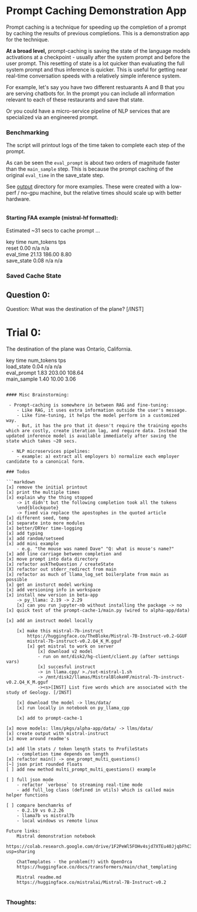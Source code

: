 # Prompt Caching Demonstration App

Prompt caching is a technique for speeding up the completion of a prompt by caching the results of previous completions. This is a demonstration app for the technique.

**At a broad level,** prompt-caching is saving the state of the language models activations at a checkpoint - usually after the system prompt and before the user prompt. This resetting of state is a lot quicker than evaluating the full system prompt and thus inference is quicker. This is useful for getting near real-time conversation speeds with a relatively simple inference system.

For example, let's say you have two different restuarants A and B that you are serving chatbots for. In the prompt you can include all information relevant to each of these restaurants and save that state.

Or you could have a micro-service pipeline of NLP services that are specialized via an engineered prompt.

### Benchmarking

The script will printout logs of the time taken to complete each step of the prompt.

As can be seen the `eval_prompt` is about two orders of magnitude faster than the `main_sample` step. This is because the prompt caching of the original `eval_time` in the save_state step.

See [output](./output/) directory for more examples. These were created with a low-perf / no-gpu machine, but the relative times should scale up with better hardware.

```

```
#### Starting FAA example (mistral-hf formatted):
Estimated ~31 secs to cache prompt ...

key          time         num_tokens   tps          
reset        0.00         n/a          n/a          
eval_time    21.13        186.00       8.80         
save_state   0.08         n/a          n/a          

### Saved Cache State
## Question 0: 
Question: What was the destination of the plane? [/INST]
# Trial 0:
 The destination of the plane was Ontario, California.

key          time         num_tokens   tps          
load_state   0.04         n/a          n/a          
eval_prompt  1.83         203.00       108.64       
main_sample  1.40         10.00        3.06      
```

#### Misc Brainstorming:

 - Prompt-caching is somewhere in between RAG and fine-tuning:
    - Like RAG, it uses extra information outside the user's message.
    - Like fine-tuning, it helps the model perform in a customized way.
    - But, it has the pro that it doesn't require the training epochs which are costly, create iteration lag, and require data. Instead the updated inference model is available immediately after saving the state which takes ~20 secs.

  - NLP microservices pipelines:
    - example: a) extract all employers b) normalize each employer candidate to a canonical form.

### Todos

```markdown
[x] remove the initial printout
[x] print the multiple times
[x] explain why the thing stopped
    -> it didn't but the following completion took all the tokens
    \end{blockquote}
    -> fixed via replace the apostophes in the quoted article
[x] different seed, temp
[x] separate into more modules
[x] better/DRYer time-logging
[x] add typing
[x] add random/setseed
[x] add mini example
    - e.g. "the mouse was named Dave" "Q: what is mouse's name?"
[x] add line carriage between completion and 
[x] move prompt into data directory
[x] refactor askTheQuestion / createState
[X] refactor out stderr_redirect from main
[x] refactor as much of llama_log_set boilerplate from main as possible
[x] get an insturct model working
[x] add versioning info in workspace
[x] install new version in beta-app
    -> py_llama: 2.19 -> 2.29
    [x] can you run jupyter-nb without installing the package -> no
[x] quick test of the prompt-cache-1/main.py (wired to alpha-app/data)

[x] add an instruct model locally

    [x] make this mistral-7b-instruct
        https://huggingface.co/TheBloke/Mistral-7B-Instruct-v0.2-GGUF
        mistral-7b-instruct-v0.2.Q4_K_M.gguf
        [x] get mistral to work on server
            [x] download v2 model  
            - run on mnt/disk2/hg-client/client.py (after settings vars)
            [x] succesful instruct
            -> in llama.cpp/ >./sut-mistral-1.sh
            -> /mnt/disk2/llamas/MistralBlokeHF/mistral-7b-instruct-v0.2.Q4_K_M.gguf
            -><s>[INST] List five words which are associated with the study of Geology. [/INST]

    [x] download the model -> llms/data/
    [x] run locally in notebook on py_llama_cpp

    [x] add to prompt-cache-1
    
[x] move models: llms/pkgs/alpha-app/data/ -> llms/data/
[x] create output with mistral-instruct
[x] move around readme's

[x] add llm stats / token length stats to ProfileStats
    - completion time depends on length
[x] refactor main() -> one_prompt_multi_questions()
[~] json print rounded floats
[ ] add new method multi_prompt_multi_questions() example

[ ] full json mode
    - refactor `verbose` to streaming real-time mode
    - add full_log class (defined in utils) which is called main helper functions

[ ] compare benchamrks of 
    - 0.2.19 vs 0.2.26
    - llama7b vs mistral7b
    - local windows vs remote linux

Future links:
    Mistral demonstration notebook
    https://colab.research.google.com/drive/1F2PeWl5FOHv4sjd7XTEu40JjqbFhC3LB?usp=sharing

    ChatTemplates - the problem(?) with OpenOrca
    https://huggingface.co/docs/transformers/main/chat_templating

    Mistral readme.md
    https://huggingface.co/mistralai/Mistral-7B-Instruct-v0.2


```
### Thoughts:

